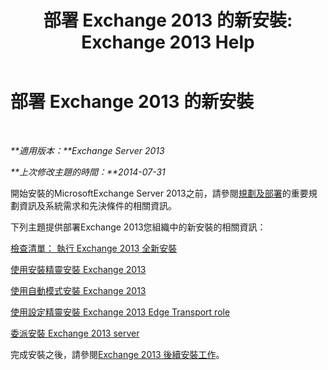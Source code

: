 ﻿---
title: '部署 Exchange 2013 的新安裝: Exchange 2013 Help'
TOCTitle: 部署 Exchange 2013 的新安裝
ms:assetid: 681835cf-79fe-4aa7-8a28-4a39944d0efc
ms:mtpsurl: https://technet.microsoft.com/zh-tw/library/Aa998619(v=EXCHG.150)
ms:contentKeyID: 50473382
ms.date: 05/21/2018
mtps_version: v=EXCHG.150
ms.translationtype: MT
---

# 部署 Exchange 2013 的新安裝

 

_**適用版本：**Exchange Server 2013_

_**上次修改主題的時間：**2014-07-31_

開始安裝的MicrosoftExchange Server 2013之前，請參閱[規劃及部署](planning-and-deployment-for-exchange-2013-installation-instructions.md)的重要規劃資訊及系統需求和先決條件的相關資訊。

下列主題提供部署Exchange 2013您組織中的新安裝的相關資訊：

[檢查清單： 執行 Exchange 2013 全新安裝](checklist-perform-a-new-installation-of-exchange-2013-exchange-2013-help.md)

[使用安裝精靈安裝 Exchange 2013](install-exchange-2013-using-the-setup-wizard-exchange-2013-help.md)

[使用自動模式安裝 Exchange 2013](install-exchange-2013-using-unattended-mode-exchange-2013-help.md)

[使用設定精靈安裝 Exchange 2013 Edge Transport role](install-the-exchange-2013-edge-transport-role-using-the-setup-wizard-exchange-2013-help.md)

[委派安裝 Exchange 2013 server](delegate-the-installation-of-an-exchange-2013-server-exchange-2013-help.md)

完成安裝之後，請參閱[Exchange 2013 後續安裝工作](exchange-2013-post-installation-tasks-exchange-2013-help.md)。

